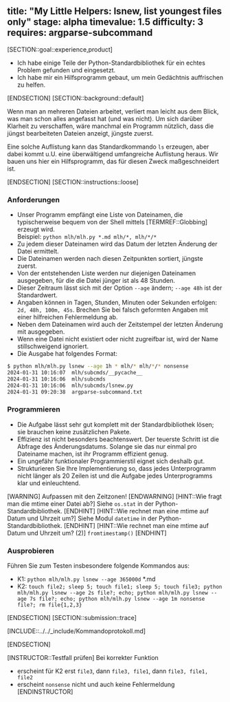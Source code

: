 title: "My Little Helpers: lsnew, list youngest files only"
stage: alpha
timevalue: 1.5
difficulty: 3
requires: argparse-subcommand
---
[SECTION::goal::experience,product]

- Ich habe einige Teile der Python-Standardbibliothek für ein echtes Problem gefunden und eingesetzt.
- Ich habe mir ein Hilfsprogramm gebaut, um mein Gedächtnis auffrischen zu helfen.

[ENDSECTION]
[SECTION::background::default]

Wenn man an mehreren Dateien arbeitet, verliert man leicht aus dem Blick, 
was man schon alles angefasst hat (und was nicht).
Um sich darüber Klarheit zu verschaffen, wäre manchmal ein Programm nützlich, 
dass die jüngst bearbeiteten Dateien anzeigt, jüngste zuerst.

Eine solche Auflistung kann das Standardkommando `ls` erzeugen,
aber dabei kommt u.U. eine überwältigend umfangreiche Auflistung heraus.
Wir bauen uns hier ein Hilfsprogramm, das für diesen Zweck maßgeschneidert ist. 

[ENDSECTION]
[SECTION::instructions::loose]

### Anforderungen

- Unser Programm empfängt eine Liste von Dateinamen, die typischerweise bequem 
  von der Shell mittels [TERMREF::Globbing] erzeugt wird.  
  Beispiel: `python mlh/mlh.py *.md mlh/*, mlh/*/*`
- Zu jedem dieser Dateinamen wird das Datum der letzten Änderung der Datei ermittelt.
- Die Dateinamen werden nach diesen Zeitpunkten sortiert, jüngste zuerst.
- Von der entstehenden Liste werden nur diejenigen Dateinamen ausgegeben,
  für die die Datei jünger ist als 48 Stunden.
- Dieser Zeitraum lässt sich mit der Option `--age` ändern;
  `--age 48h` ist der Standardwert.
- Angaben können in Tagen, Stunden, Minuten oder Sekunden erfolgen: `2d, 48h, 100m, 45s`.
  Brechen Sie bei falsch geformten Angaben mit einer hilfreichen Fehlermeldung ab.
- Neben dem Dateinamen wird auch der Zeitstempel der letzten Änderung mit ausgegeben.
- Wenn eine Datei nicht existiert oder nicht zugreifbar ist, wird der Name stillschweigend ignoriert.
- Die Ausgabe hat folgendes Format:

```bash
$ python mlh/mlh.py lsnew --age 1h * mlh/* mlh/*/* nonsense
2024-01-31 10:16:07  mlh/subcmds/__pycache__
2024-01-31 10:16:06  mlh/subcmds
2024-01-31 10:16:06  mlh/subcmds/lsnew.py
2024-01-31 09:20:38  argparse-subcommand.txt
```


### Programmieren

- Die Aufgabe lässt sehr gut komplett mit der Standardbibliothek lösen;
  sie brauchen keine zusätzlichen Pakete.
- Effizienz ist nicht besonders beachtenswert.
  Der teuerste Schritt ist die Abfrage des Änderungsdatums.
  Solange sie das nur einmal pro Dateiname machen, ist ihr Programm effizient genug.
- Ein ungefähr funktionaler Programmierstil eignet sich deshalb gut.
- Strukturieren Sie Ihre Implementierung so, dass jedes Unterprogramm nicht länger als
  20 Zeilen ist und die Aufgabe jedes Unterprogramms klar und einleuchtend.

[WARNING]
Aufpassen mit den Zeitzonen!
[ENDWARNING]
[HINT::Wie fragt man die mtime einer Datei ab?]
Siehe `os.stat` in der Python-Standardbibliothek.
[ENDHINT]
[HINT::Wie rechnet man eine mtime auf Datum und Uhrzeit um?]
Siehe Modul `datetime` in der Python-Standardbibliothek.
[ENDHINT]
[HINT::Wie rechnet man eine mtime auf Datum und Uhrzeit um? (2)]
`fromtimestamp()`
[ENDHINT]


### Ausprobieren

Führen Sie zum Testen insbesondere folgende Kommandos aus:

- K1: `python mlh/mlh.py lsnew --age 365000d` *.md
- K2: `touch file2; sleep 5; touch file1; sleep 5; touch file3; python mlh/mlh.py lsnew --age 2s file?; echo; python mlh/mlh.py lsnew --age 7s file?; echo; python mlh/mlh.py lsnew --age 1m nonsense file?; rm file{1,2,3}`

[ENDSECTION]
[SECTION::submission::trace]

[INCLUDE::../../_include/Kommandoprotokoll.md]

[ENDSECTION]

[INSTRUCTOR::Testfall prüfen]
Bei korrekter Funktion

- erscheint für K2 erst `file3`, dann `file3, file1`, dann `file3, file1, file2`
- erscheint `nonsense` nicht und auch keine Fehlermeldung
[ENDINSTRUCTOR]
